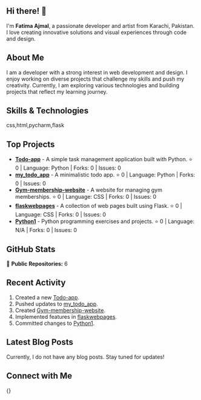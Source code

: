 ## Hi there! 👋

I'm **Fatima Ajmal**, a passionate developer and artist from Karachi, Pakistan. I love creating innovative solutions and visual experiences through code and design.

## About Me

I am a developer with a strong interest in web development and design. I enjoy working on diverse projects that challenge my skills and push my creativity. Currently, I am exploring various technologies and building projects that reflect my learning journey.

## Skills & Technologies

css,html,pycharm,flask

## Top Projects

- [**Todo-app**](https://github.com/FatimaAjmal89/Todo-app) - A simple task management application built with Python. ⭐ 0 | Language: Python | Forks: 0 | Issues: 0
- [**my_todo_app**](https://github.com/FatimaAjmal89/my_todo_app) - A minimalistic todo app. ⭐ 0 | Language: Python | Forks: 0 | Issues: 0
- [**Gym-membership-website**](https://github.com/FatimaAjmal89/Gym-membership-website) - A website for managing gym memberships. ⭐ 0 | Language: CSS | Forks: 0 | Issues: 0
- [**flaskwebpages**](https://github.com/FatimaAjmal89/flaskwebpages) - A collection of web pages built using Flask. ⭐ 0 | Language: CSS | Forks: 0 | Issues: 0
- [**Python1**](https://github.com/FatimaAjmal89/Python1) - Python programming exercises and projects. ⭐ 0 | Language: N/A | Forks: 0 | Issues: 0

## GitHub Stats

🔹 **Public Repositories:** 6  



## Recent Activity

1. Created a new [Todo-app](https://github.com/FatimaAjmal89/Todo-app).  
2. Pushed updates to [my_todo_app](https://github.com/FatimaAjmal89/my_todo_app).  
3. Created [Gym-membership-website](https://github.com/FatimaAjmal89/Gym-membership-website).  
4. Implemented features in [flaskwebpages](https://github.com/FatimaAjmal89/flaskwebpages).  
5. Committed changes to [Python1](https://github.com/FatimaAjmal89/Python1).

## Latest Blog Posts

Currently, I do not have any blog posts. Stay tuned for updates!

## Connect with Me

{}
